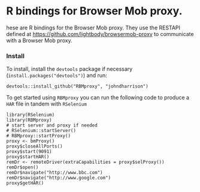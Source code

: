 R bindings for Browser Mob proxy.
==========================

hese are R bindings for the Browser Mob proxy. They use
the RESTAPI defined at
https://github.com/lightbody/browsermob-proxy to communicate with
a Browser Mob proxy.

### Install 

To install, install the `devtools` package if necessary (`install.packages("devtools")`) and run:

```
devtools::install_github("RBMproxy", "johndharrison")
```

To get started using `RBMproxy` you can run the following code to produce a `HAR` file in tandem with `RSelenium`

```
library(RSelenium)
library(RBMproxy)
# start server and proxy if needed
# RSelenium::startServer()
# RBMproxy::startProxy()
proxy <- bmProxy()
proxy$closeAllPorts()
proxy$start(9091)
proxy$startHAR()
remDr <- remoteDriver(extraCapabilities = proxy$selProxy())
remDr$open()
remDr$navigate("http://www.bbc.com")
remDr$navigate("http://www.google.com")
proxy$getHAR()
```
